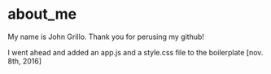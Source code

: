# about_me

My name is John Grillo. Thank you for perusing my github!

I went ahead and added an app.js and a style.css file to the boilerplate [nov. 8th, 2016]
